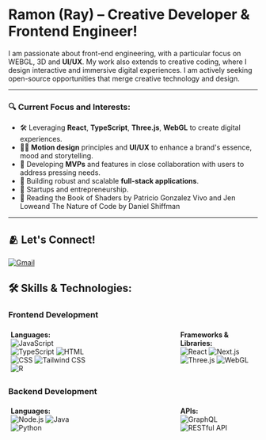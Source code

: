 # Ramon (Ray) – Creative Developer & Frontend Engineer! 

I am passionate about front-end engineering, with a particular focus on WEBGL, 3D and **UI/UX**. My work also extends to creative coding, where I design interactive and immersive digital experiences. I am actively seeking open-source opportunities that merge creative technology and design.
 
---
### 🔍 Current Focus and Interests:
- 🛠️ Leveraging **React**, **TypeScript**, **Three.js**, **WebGL** to create digital experiences.
- 🏃‍♂️ **Motion design** principles and **UI/UX** to enhance a brand's essence, mood and storytelling.  
- 🚧 Developing **MVPs** and features in close collaboration with users to address pressing needs.  
- 🥞 Building robust and scalable **full-stack applications**.
- 🏡 Startups and entrepreneurship.
- 📘 Reading the Book of Shaders by Patricio Gonzalez Vivo and Jen Loweand The Nature of Code by Daniel Shiffman

---

## 🫂 Let's Connect!

<div style="display: flex; gap: 10px; align-items: center;">
  <a href="mailto:raymondgaeta@gmail.com">
    <img src="https://img.shields.io/badge/Email-%23D14836?style=for-the-badge&logo=gmail&logoColor=white" alt="Gmail">
  </a>
</div>


## 🛠️ Skills & Technologies:

### **Frontend Development**
<div style="display: flex; flex-wrap: wrap; justify-content: space-between;">
  <div style="width: 30%; padding: 5px;">
    <strong>Languages:</strong><br>
    <img src="https://img.shields.io/badge/JavaScript-F7DF1E?style=for-the-badge&logo=javascript&logoColor=black" alt="JavaScript">
    <img src="https://img.shields.io/badge/TypeScript-3178C6?style=for-the-badge&logo=typescript&logoColor=white" alt="TypeScript">
    <img src="https://img.shields.io/badge/HTML-E34F26?style=for-the-badge&logo=html5&logoColor=white" alt="HTML">
    <img src="https://img.shields.io/badge/CSS-1572B6?style=for-the-badge&logo=css3&logoColor=white" alt="CSS">
    <img src="https://img.shields.io/badge/Tailwind%20CSS-38B2AC?style=for-the-badge&logo=tailwindcss&logoColor=white" alt="Tailwind CSS">
    <img src="https://img.shields.io/badge/R-276DC3?style=for-the-badge&logo=r&logoColor=white" alt="R">

  </div>
  <div style="width: 30%; padding: 5px;">
    <strong>Frameworks & Libraries:</strong><br>
    <img src="https://img.shields.io/badge/React-61DAFB?style=for-the-badge&logo=react&logoColor=black" alt="React">
    <img src="https://img.shields.io/badge/Next.js-000000?style=for-the-badge&logo=nextdotjs&logoColor=white" alt="Next.js">
    <img src="https://img.shields.io/badge/Three.js-000000?style=for-the-badge&logo=three.js&logoColor=white" alt="Three.js">
    <img src="https://img.shields.io/badge/WebGL-F24E1E?style=for-the-badge&logo=webgl&logoColor=white" alt="WebGL">
  </div>
</div>

### **Backend Development**
<div style="display: flex; flex-wrap: wrap; justify-content: space-between;">
  <div style="width: 30%; padding: 5px;">
    <strong>Languages:</strong><br>
    <img src="https://img.shields.io/badge/Node.js-339933?style=for-the-badge&logo=nodedotjs&logoColor=white" alt="Node.js">
    <img src="https://img.shields.io/badge/Java-007396?style=for-the-badge&logo=java&logoColor=white" alt="Java">
   <img src="https://img.shields.io/badge/Python-3776AB?style=for-the-badge&logo=python&logoColor=white" alt="Python">
  </div>
  <div style="width: 30%; padding: 5px;">
    <strong>APIs:</strong><br>
    <img src="https://img.shields.io/badge/GraphQL-E10098?style=for-the-badge&logo=graphql&logoColor=white" alt="GraphQL">
    <img src="https://img.shields.io/badge/RESTful_API-005571?style=for-the-badge&logo=api&logoColor=white" alt="RESTful API">
  </div>
</div>


